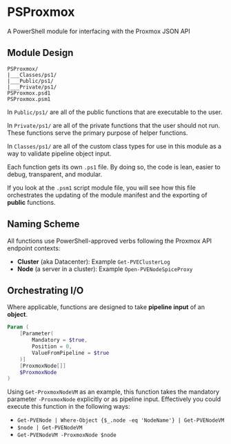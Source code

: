 # PSProxmox
A PowerShell module for interfacing with the Proxmox JSON API

## Module Design
```
PSProxmox/
|___Classes/ps1/
|___Public/ps1/
|___Private/ps1/
PSProxmox.psd1
PSProxmox.psm1
```
In `Public/ps1/` are all of the public functions that are executable to the user.

In `Private/ps1/` are all of the private functions that the user should not run. These functions serve the primary purpose of helper functions. 

In `Classes/ps1/` are all of the custom class types for use in this module as a way to validate pipeline object input.

Each function gets its own `.ps1` file. By doing so, the code is lean, easier to debug, transparent, and modular.

If you look at the `.psm1` script module file, you will see how this file orchestrates the updating of the module manifest and the exporting of **public** functions.

## Naming Scheme
All functions use PowerShell-approved verbs following the Proxmox API endpoint contexts:
- **Cluster** (aka Datacenter): Example `Get-PVEClusterLog`
- **Node** (a server in a cluster): Example `Open-PVENodeSpiceProxy`

## Orchestrating I/O
Where applicable, functions are designed to take **pipeline input** of an **object**.
```powershell
Param (
    [Parameter(
        Mandatory = $true,
        Position = 0,
        ValueFromPipeline = $true
    )]
    [ProxmoxNode[]]
    $ProxmoxNode
)
```
Using `Get-ProxmoxNodeVM` as an example, this function takes the mandatory parameter `-ProxmoxNode` explicitly or as pipeline input. Effectively you could execute this function in the following ways:
- `Get-PVENode | Where-Object {$_.node -eq 'NodeName'} | Get-PVENodeVM`
- `$node | Get-PVENodeVM`
- `Get-PVENodeVM -ProxmoxNode $node`
